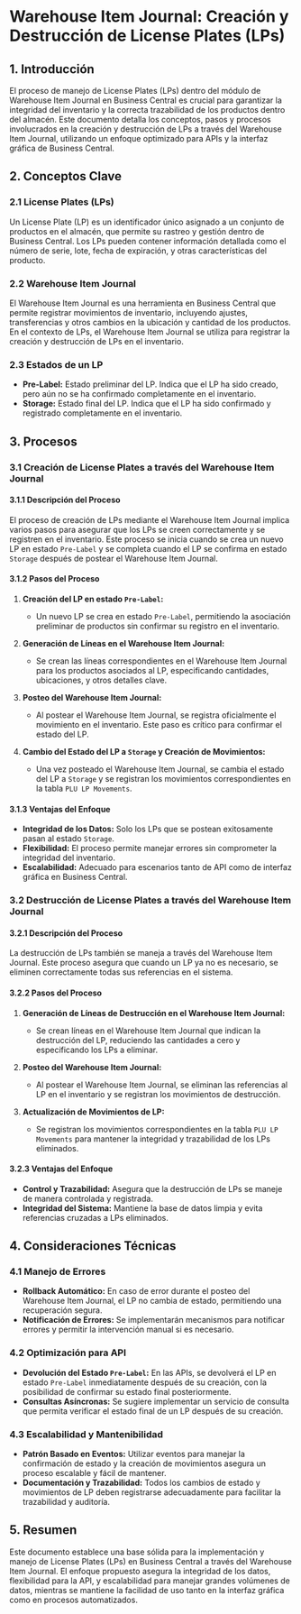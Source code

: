 # **Warehouse Item Journal: Creación y Destrucción de License Plates (LPs)**

## **1. Introducción**

El proceso de manejo de License Plates (LPs) dentro del módulo de Warehouse Item Journal en Business Central es crucial para garantizar la integridad del inventario y la correcta trazabilidad de los productos dentro del almacén. Este documento detalla los conceptos, pasos y procesos involucrados en la creación y destrucción de LPs a través del Warehouse Item Journal, utilizando un enfoque optimizado para APIs y la interfaz gráfica de Business Central.

## **2. Conceptos Clave**

### **2.1 License Plates (LPs)**
Un License Plate (LP) es un identificador único asignado a un conjunto de productos en el almacén, que permite su rastreo y gestión dentro de Business Central. Los LPs pueden contener información detallada como el número de serie, lote, fecha de expiración, y otras características del producto.

### **2.2 Warehouse Item Journal**
El Warehouse Item Journal es una herramienta en Business Central que permite registrar movimientos de inventario, incluyendo ajustes, transferencias y otros cambios en la ubicación y cantidad de los productos. En el contexto de LPs, el Warehouse Item Journal se utiliza para registrar la creación y destrucción de LPs en el inventario.

### **2.3 Estados de un LP**
- **Pre-Label:** Estado preliminar del LP. Indica que el LP ha sido creado, pero aún no se ha confirmado completamente en el inventario.
- **Storage:** Estado final del LP. Indica que el LP ha sido confirmado y registrado completamente en el inventario.

## **3. Procesos**

### **3.1 Creación de License Plates a través del Warehouse Item Journal**

#### **3.1.1 Descripción del Proceso**
El proceso de creación de LPs mediante el Warehouse Item Journal implica varios pasos para asegurar que los LPs se creen correctamente y se registren en el inventario. Este proceso se inicia cuando se crea un nuevo LP en estado `Pre-Label` y se completa cuando el LP se confirma en estado `Storage` después de postear el Warehouse Item Journal.

#### **3.1.2 Pasos del Proceso**
1. **Creación del LP en estado `Pre-Label`:**
   - Un nuevo LP se crea en estado `Pre-Label`, permitiendo la asociación preliminar de productos sin confirmar su registro en el inventario.
   
2. **Generación de Líneas en el Warehouse Item Journal:**
   - Se crean las líneas correspondientes en el Warehouse Item Journal para los productos asociados al LP, especificando cantidades, ubicaciones, y otros detalles clave.

3. **Posteo del Warehouse Item Journal:**
   - Al postear el Warehouse Item Journal, se registra oficialmente el movimiento en el inventario. Este paso es crítico para confirmar el estado del LP.

4. **Cambio del Estado del LP a `Storage` y Creación de Movimientos:**
   - Una vez posteado el Warehouse Item Journal, se cambia el estado del LP a `Storage` y se registran los movimientos correspondientes en la tabla `PLU LP Movements`.

#### **3.1.3 Ventajas del Enfoque**
- **Integridad de los Datos:** Solo los LPs que se postean exitosamente pasan al estado `Storage`.
- **Flexibilidad:** El proceso permite manejar errores sin comprometer la integridad del inventario.
- **Escalabilidad:** Adecuado para escenarios tanto de API como de interfaz gráfica en Business Central.

### **3.2 Destrucción de License Plates a través del Warehouse Item Journal**

#### **3.2.1 Descripción del Proceso**
La destrucción de LPs también se maneja a través del Warehouse Item Journal. Este proceso asegura que cuando un LP ya no es necesario, se eliminen correctamente todas sus referencias en el sistema.

#### **3.2.2 Pasos del Proceso**
1. **Generación de Líneas de Destrucción en el Warehouse Item Journal:**
   - Se crean líneas en el Warehouse Item Journal que indican la destrucción del LP, reduciendo las cantidades a cero y especificando los LPs a eliminar.

2. **Posteo del Warehouse Item Journal:**
   - Al postear el Warehouse Item Journal, se eliminan las referencias al LP en el inventario y se registran los movimientos de destrucción.

3. **Actualización de Movimientos de LP:**
   - Se registran los movimientos correspondientes en la tabla `PLU LP Movements` para mantener la integridad y trazabilidad de los LPs eliminados.

#### **3.2.3 Ventajas del Enfoque**
- **Control y Trazabilidad:** Asegura que la destrucción de LPs se maneje de manera controlada y registrada.
- **Integridad del Sistema:** Mantiene la base de datos limpia y evita referencias cruzadas a LPs eliminados.

## **4. Consideraciones Técnicas**

### **4.1 Manejo de Errores**
- **Rollback Automático:** En caso de error durante el posteo del Warehouse Item Journal, el LP no cambia de estado, permitiendo una recuperación segura.
- **Notificación de Errores:** Se implementarán mecanismos para notificar errores y permitir la intervención manual si es necesario.

### **4.2 Optimización para API**
- **Devolución del Estado `Pre-Label`:** En las APIs, se devolverá el LP en estado `Pre-Label` inmediatamente después de su creación, con la posibilidad de confirmar su estado final posteriormente.
- **Consultas Asíncronas:** Se sugiere implementar un servicio de consulta que permita verificar el estado final de un LP después de su creación.

### **4.3 Escalabilidad y Mantenibilidad**
- **Patrón Basado en Eventos:** Utilizar eventos para manejar la confirmación de estado y la creación de movimientos asegura un proceso escalable y fácil de mantener.
- **Documentación y Trazabilidad:** Todos los cambios de estado y movimientos de LP deben registrarse adecuadamente para facilitar la trazabilidad y auditoría.

## **5. Resumen**

Este documento establece una base sólida para la implementación y manejo de License Plates (LPs) en Business Central a través del Warehouse Item Journal. El enfoque propuesto asegura la integridad de los datos, flexibilidad para la API, y escalabilidad para manejar grandes volúmenes de datos, mientras se mantiene la facilidad de uso tanto en la interfaz gráfica como en procesos automatizados.
